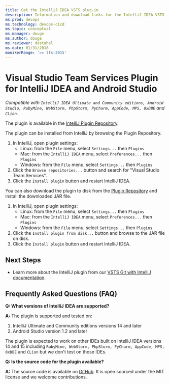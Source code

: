 ```yaml
---
title: Get the IntelliJ IDEA VSTS plug-in
description: Information and download links for the IntelliJ IDEA VSTS plug-in
ms.prod: devops
ms.technology: devops-cicd
ms.topic: conceptual
ms.manager: douge
ms.author: douge
ms.reviewer: dastahel
ms.date: 01/31/2018
monikerRange: '>= tfs-2015'
---
```



# Visual Studio Team Services Plugin for IntelliJ IDEA and Android Studio

*Compatible with `IntelliJ IDEA Ultimate and Community editions, Android Studio, RubyMine, WebStorm, PhpStorm, PyCharm, AppCode, MPS, 0xDBE` and `CLion`.*


The plugin is available in the [IntelliJ Plugin Repository](http://plugins.jetbrains.com/plugin/7981).

The plugin can be installed from IntelliJ by browsing the Plugin Repository.
1. In IntelliJ, open plugin settings:
    - Linux: from the `File` menu, select `Settings...` then `Plugins`
    - Mac: from the `IntelliJ IDEA` menu, select `Preferences...` then `Plugins`
    - Windows: from the `File` menu, select `Settings...` then `Plugins`
1. Click the `Browse repositories...` button and search for "Visual Studio Team Services". 
1. Click the `Install plugin` button and restart IntelliJ IDEA. 


 You can also download the plugin to disk from the [Plugin Repository](http://plugins.jetbrains.com/plugin/7981) and install the downloaded JAR file.
1. In IntelliJ, open plugin settings:
    - Linux: from the `File` menu, select `Settings...` then `Plugins`
    - Mac: from the `IntelliJ IDEA` menu, select `Preferences...` then `Plugins`
    - Windows: from the `File` menu, select `Settings...` then `Plugins`
1. Click the `Install plugin from disk...` button and browse to the JAR file on disk.
1. Click the `Install plugin` button and restart IntelliJ IDEA. 
 
 ## Next Steps 
* Learn more about the IntelliJ plugin from our [VSTS Git with IntelliJ documentation](/vsts/git/create-repo-intellij).
 
 ## Frequently Asked Questions (FAQ)

**Q:  What versions of IntelliJ IDEA are supported?**

**A:** The plugin is supported and tested on:
1. IntelliJ Ultimate and Community editions versions 14 and later
1. Android Studio version 1.2 and later

The plugin is expected to work on other IDEs built on IntelliJ IDEA versions 14 and 15 including `RubyMine, WebStorm, PhpStorm, PyCharm, AppCode, MPS, 0xDBE` and `CLion` but we don't test on those IDEs.

**Q:  Is the source code for the plugin available?**

**A:** The source code is available on [GitHub](https://github.com/Microsoft/vso-intelliJ). It is open sourced under the MIT license and we welcome contributions.  
